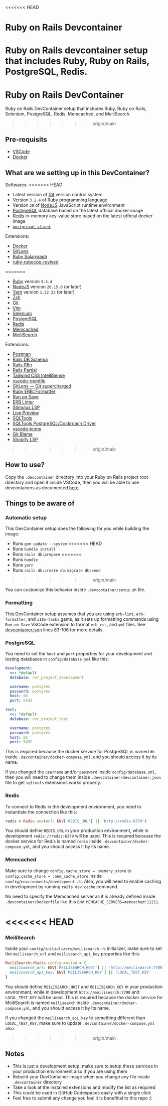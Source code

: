 <<<<<<< HEAD
# Ruby on Rails Devcontainer
Ruby on Rails devcontainer setup that includes Ruby, Ruby on Rails, PostgreSQL, Redis.
=======
# Ruby on Rails DevContainer
Ruby on Rails DevContainer setup that includes Ruby, Ruby on Rails, Selenium, PostgreSQL, Redis, Memcached, and MeiliSearch.
>>>>>>> origin/main

## Pre-requisits

- [VSCode](https://code.visualstudio.com)
- [Docker](https://www.docker.com)

## What are we setting up in this DevContainer?

Softwares:
<<<<<<< HEAD
- Latest version of [Git](https://git-scm.com) version control system
- Version `3.2.4` of [Ruby](https://www.ruby-lang.org) programming language
- Version `20` of [NodeJS](https://nodejs.org) JavaScript runtime environment
- [PostgreSQL](https://www.postgresql.org) database based on the latest official docker image
- [Redis](https://redis.io) in-memory key-value store based on the latest official docker image
- [`postgresql-client`](https://www.postgresql.org/docs/current/app-psql.html)

Extensions:
- [Docker](https://marketplace.visualstudio.com/items?itemName=ms-azuretools.vscode-docker)
- [GitLens](https://marketplace.visualstudio.com/items?itemName=eamodio.gitlens)
- [Ruby Solargraph](https://marketplace.visualstudio.com/items?itemName=castwide.solargraph)
- [ruby-rubocop-revived](https://marketplace.visualstudio.com/items?itemName=LoranKloeze.ruby-rubocop-revived)

=======
- [Ruby](https://www.ruby-lang.org) version `3.3.4`
- [NodeJS](https://nodejs.org) version `20.15.0` (or later)
- [Yarn](https://yarnpkg.com) version `1.22.22` (or later)
- [Zsh](https://www.zsh.org)
- [Git](https://git-scm.com)
- [Vim](https://www.vim.org)
- [Selenium](https://www.selenium.dev)
- [PostgreSQL](https://www.postgresql.org)
- [Redis](https://redis.io)
- [Memcached](https://memcached.org)
- [MeiliSearch](https://www.meilisearch.com)

Extensions:
- [Postman](https://marketplace.visualstudio.com/items?itemName=Postman.postman-for-vscode)
- [Rails DB Schema](https://marketplace.visualstudio.com/items?itemName=aki77.rails-db-schema)
- [Rails I18n](https://marketplace.visualstudio.com/items?itemName=aki77.rails-i18n)
- [Rails Partial](https://marketplace.visualstudio.com/items?itemName=aki77.rails-partial)
- [Tailwind CSS IntelliSense](https://marketplace.visualstudio.com/items?itemName=bradlc.vscode-tailwindcss)
- [vscode-gemfile](https://marketplace.visualstudio.com/items?itemName=bung87.vscode-gemfile)
- [GitLens — Git supercharged](https://marketplace.visualstudio.com/items?itemName=eamodio.gitlens)
- [Ruby ERB::Formatter](https://marketplace.visualstudio.com/items?itemName=elia.erb-formatter)
- [Run on Save](https://marketplace.visualstudio.com/items?itemName=emeraldwalk.RunOnSave)
- [ERB Linter](https://marketplace.visualstudio.com/items?itemName=manuelpuyol.erb-linter)
- [Stimulus LSP](https://marketplace.visualstudio.com/items?itemName=marcoroth.stimulus-lsp)
- [Live Preview](https://marketplace.visualstudio.com/items?itemName=ms-vscode.live-server)
- [SQLTools](https://marketplace.visualstudio.com/items?itemName=mtxr.sqltools)
- [SQLTools PostgreSQL/Cockroach Driver](https://marketplace.visualstudio.com/items?itemName=mtxr.sqltools-driver-pg)
- [vscode-icons](https://marketplace.visualstudio.com/items?itemName=vscode-icons-team.vscode-icons)
- [Git Blame](https://marketplace.visualstudio.com/items?itemName=waderyan.gitblame)
- [Shopify LSP](https://marketplace.visualstudio.com/items?itemName=Shopify.ruby-lsp)
>>>>>>> origin/main

## How to use?

Copy the `.devcontainer` directory into your Ruby on Rails project root directory and open it inside VSCode, then you will be able to use devcontainers as documented [here](https://code.visualstudio.com/docs/devcontainers/tutorial).

## Things to be aware of

### Automatic setup

This DevContainer setup does the following for you while building the image:
- Runs `gem update --system`
<<<<<<< HEAD
- Runs `bundle install`
- Runs `rails db:prepare`
=======
- Runs `bundle`
- Runs `yarn`
- Runs `rails db:create db:migrate db:seed`
>>>>>>> origin/main

You can customize this behavior inside `.devcontainer/setup.sh` file.

### Formatting

This DevContainer setup assumes that you are using `erb-lint`, `erb-formatter`, and `i18n-tasks` gems, as it sets up formatting commands using `Run on Save` VSCode extension to format `erb`, `css`, and `yml` files. See [devcontainer.json](./.devcontainer/devcontainer.json) lines 83-106 for more details.

### PostgreSQL

You need to set the `host` and `port` properties for your development and testing databases in `config/database.yml` like this:

```yml
development:
  <<: *default
  database: ror_project_development

  username: postgres
  password: postgres
  host: db
  port: 5432

test:
  <<: *default
  database: ror_project_test

  username: postgres
  password: postgres
  host: db
  port: 5432
```

This is required because the docker service for PostgreSQL is named `db` inside `.devcontainer/docker-compose.yml`, and you should access it by its name.

If you changed the `username` and/or `password` inside `config/database.yml`, then you will need to change them inside `.devcontainer/devcontainer.json` file to get `sqltools` extensions works properly.

### Redis

To connect to Redis in the development environment, you need to instantiate the connection like this:

```ruby
redis = Redis.new(url: ENV['REDIS_URL'] || 'http://redis:6379')
```

You should define `REDIS_URL` in your production environment, while in development `redis://redis:6379` will be used. This is required because the docker service for Redis is named `redis` inside `.devcontainer/docker-compose.yml`, and you should access it by its name.

### Memcached

Make sure to change `config.cache_store = :memory_store` to `config.cache_store = :mem_cache_store` inside `config/environments/development.rb`. Also, you will need to enable caching in development by running `rails dev:cache` command.

No need to specify the Memcached server as it is already defined inside `.devcontainer/Dockerfile` like this `ENV MEMCACHE_SERVERS=memcached:11211`.

<<<<<<< HEAD
=======
### MeiliSearch

Inside your `config/initializers/meilisearch.rb` initializer, make sure to set the `meilisearch_url` and `meilisearch_api_key` properties like this:

```ruby
MeiliSearch::Rails.configuration = {
  meilisearch_url: ENV['MEILISEARCH_HOST'] || 'http://meilisearch:7700',
  meilisearch_api_key: ENV['MEILISEARCH_KEY'] || 'LOCAL_TEST_KEY'
}
```

You should define `MEILISEARCH_HOST` and `MEILISEARCH_KEY` in your production environment, while in development `http://meilisearch:7700` and `LOCAL_TEST_KEY` will be used. This is required because the docker service for MeiliSearch is named `meilisearch` inside `.devcontainer/docker-compose.yml`, and you should access it by its name.

If you changed the `meilisearch_api_key` to something different than `LOCAL_TEST_KEY`, make sure to update `.devcontainer/docker-compose.yml` also.

>>>>>>> origin/main
## Notes

- This is just a development setup, make sure to setup these services in your production environment also if you are using them
- Rebuild your DevContainer image when you change any file inside `.devcontainer` directory
- Take a look at the installed extensions and modify the list as required
- This could be used in GitHub Codespaces easily with a single click
- Feel free to submit any change you feel it is benefitial to this repo :)
